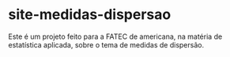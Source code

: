 # site-medidas-dispersao

Este é um projeto feito para a FATEC de americana, na matéria de estatística aplicada, sobre o tema de medidas de dispersão.
